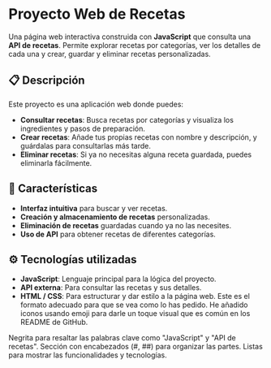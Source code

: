 # Proyecto Web de Recetas

Una página web interactiva construida con **JavaScript** que consulta una **API de recetas**. Permite explorar recetas por categorías, ver los detalles de cada una y crear, guardar y eliminar recetas personalizadas.

## 📋 Descripción

Este proyecto es una aplicación web donde puedes:

- **Consultar recetas**: Busca recetas por categorías y visualiza los ingredientes y pasos de preparación.
- **Crear recetas**: Añade tus propias recetas con nombre y descripción, y guárdalas para consultarlas más tarde.
- **Eliminar recetas**: Si ya no necesitas alguna receta guardada, puedes eliminarla fácilmente.

## 🌟 Características

- **Interfaz intuitiva** para buscar y ver recetas.
- **Creación y almacenamiento de recetas** personalizadas.
- **Eliminación de recetas** guardadas cuando ya no las necesites.
- **Uso de API** para obtener recetas de diferentes categorías.

## ⚙️ Tecnologías utilizadas

- **JavaScript**: Lenguaje principal para la lógica del proyecto.
- **API externa**: Para consultar las recetas y sus detalles.
- **HTML / CSS**: Para estructurar y dar estilo a la página web.
Este es el formato adecuado para que se vea como lo has pedido. He añadido iconos usando emoji para darle un toque visual que es común en los README de GitHub.

Negrita para resaltar las palabras clave como "JavaScript" y "API de recetas".
Sección con encabezados (#, ##) para organizar las partes.
Listas para mostrar las funcionalidades y tecnologías.
